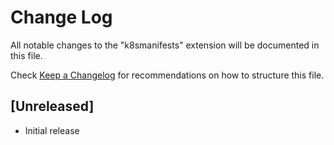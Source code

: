 # Change Log

All notable changes to the "k8smanifests" extension will be documented in this file.

Check [Keep a Changelog](http://keepachangelog.com/) for recommendations on how to structure this file.

## [Unreleased]

- Initial release
